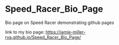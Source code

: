 # Speed_Racer_Bio_Page
Bio page on Speed Racer demonstrating github pages

link to my bio page: https://jamie-miller-rva.github.io/Speed_Racer_Bio_Page/

